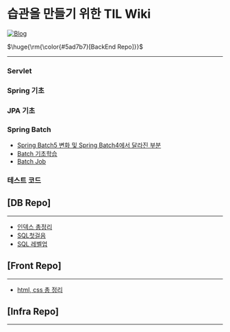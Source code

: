 # 습관을 만들기 위한 TIL Wiki


[![Blog](https://img.shields.io/badge/Blog-geon_km.velog.io-green.svg)](https://velog.io/@geon_km)






<p>$\huge{\rm{\color{#5ad7b7}[BackEnd Repo]}}$</p>

---

### Servlet

### Spring 기초

### JPA 기초


### Spring Batch

- [Spring Batch5 변화 및 Spring Batch4에서 달라진 부분]()
- [Batch 기초학습]()
- [Batch Job]()


### 테스트 코드


## [DB Repo]


---

- [인덱스 총정리]()
- [SQL첫걸음](SQL%EC%B2%AB%EA%B1%B8%EC%9D%8C)
- [SQL 레벨업](SQL%20%EB%A0%88%EB%B2%A8%EC%97%85)


## [Front Repo]

---

- [html, css 총 정리]()


## [Infra Repo]

---

